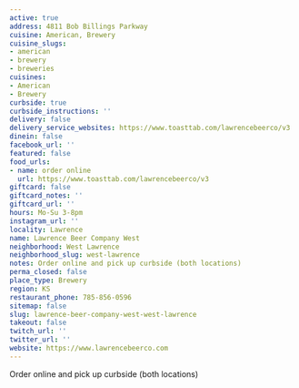 ```yaml
---
active: true
address: 4811 Bob Billings Parkway
cuisine: American, Brewery
cuisine_slugs:
- american
- brewery
- breweries
cuisines:
- American
- Brewery
curbside: true
curbside_instructions: ''
delivery: false
delivery_service_websites: https://www.toasttab.com/lawrencebeerco/v3
dinein: false
facebook_url: ''
featured: false
food_urls:
- name: order online
  url: https://www.toasttab.com/lawrencebeerco/v3
giftcard: false
giftcard_notes: ''
giftcard_url: ''
hours: Mo-Su 3-8pm
instagram_url: ''
locality: Lawrence
name: Lawrence Beer Company West
neighborhood: West Lawrence
neighborhood_slug: west-lawrence
notes: Order online and pick up curbside (both locations)
perma_closed: false
place_type: Brewery
region: KS
restaurant_phone: 785-856-0596
sitemap: false
slug: lawrence-beer-company-west-west-lawrence
takeout: false
twitch_url: ''
twitter_url: ''
website: https://www.lawrencebeerco.com
---
```


Order online and pick up curbside (both locations)
